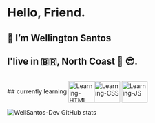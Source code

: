 # Hello, Friend.

## 👋 I’m Wellington Santos
## I'live in 🇧🇷, North Coast 🌅 😎.
<br>
## currently learning
<img align="center" alt="Learning-HTML" height="50" width="60" src="https://cdn.jsdelivr.net/gh/devicons/devicon/icons/html5/html5-original.svg"><img align="center" alt="Learning-CSS" height="50" width="60" src="https://cdn.jsdelivr.net/gh/devicons/devicon/icons/css3/css3-original.svg">
<img align="center" alt="Learning-JS" height="50" width="60" src="https://cdn.jsdelivr.net/gh/devicons/devicon/icons/javascript/javascript-original.svg">


![WellSantos-Dev GitHub stats](https://github-readme-stats.vercel.app/api?username=WellSantos-Dev&show_icons=true&theme=dracula)




<!---
WellSantos-Dev/WellSantos-Dev is a ✨ special ✨ repository because its `README.md` (this file) appears on your GitHub profile.
You can click the Preview link to take a look at your changes.
--->
